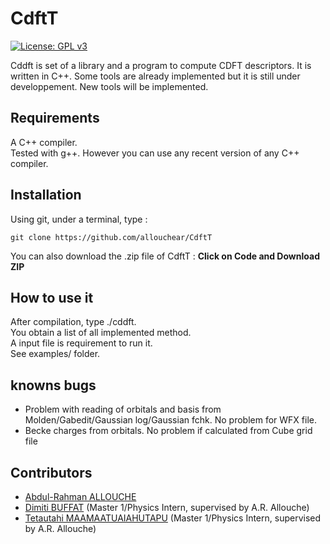 # CdftT

[![License: GPL v3](https://img.shields.io/badge/License-GPLv3-blue.svg)](https://www.gnu.org/licenses/gpl-3.0)

Cddft is set of a library and a program to compute CDFT descriptors. It is written in C++.
Some tools are already implemented but it is still under developpement. New tools will be implemented.

## Requirements

A C++ compiler.\
Tested with g++. However you can use any recent version of any C++ compiler.

## Installation

Using git, under a terminal, type : 
```console
git clone https://github.com/allouchear/CdftT

```
You can also download the .zip file of CdftT : **Click on Code and Download ZIP**

## How to use it 

After compilation, type ./cddft.\
You obtain a list of all implemented method.\
A input file is requirement to run it.\
See examples/ folder. 

## knowns bugs
 - Problem with reading of orbitals and basis from Molden/Gabedit/Gaussian log/Gaussian fchk. No problem for WFX file.
 - Becke charges from orbitals. No problem if calculated from Cube grid file

## Contributors
 - [Abdul-Rahman ALLOUCHE](https://sites.google.com/site/allouchear/Home)
 - [Dimiti BUFFAT](https://github.com/dbuffat) (Master 1/Physics Intern, supervised by A.R. Allouche)
 - [Tetautahi MAAMAATUAIAHUTAPU](https://github.com/tmaamaatua) (Master 1/Physics Intern, supervised by A.R. Allouche)
